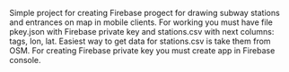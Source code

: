 Simple project for creating Firebase progect for drawing subway stations and entrances on map in mobile clients.
For working you must have file pkey.json with Firebase private key and stations.csv with next columns: tags, lon, lat.
Easiest way to get data for stations.csv is take them from OSM.
For creating Firebase private key you must create app in Firebase console.